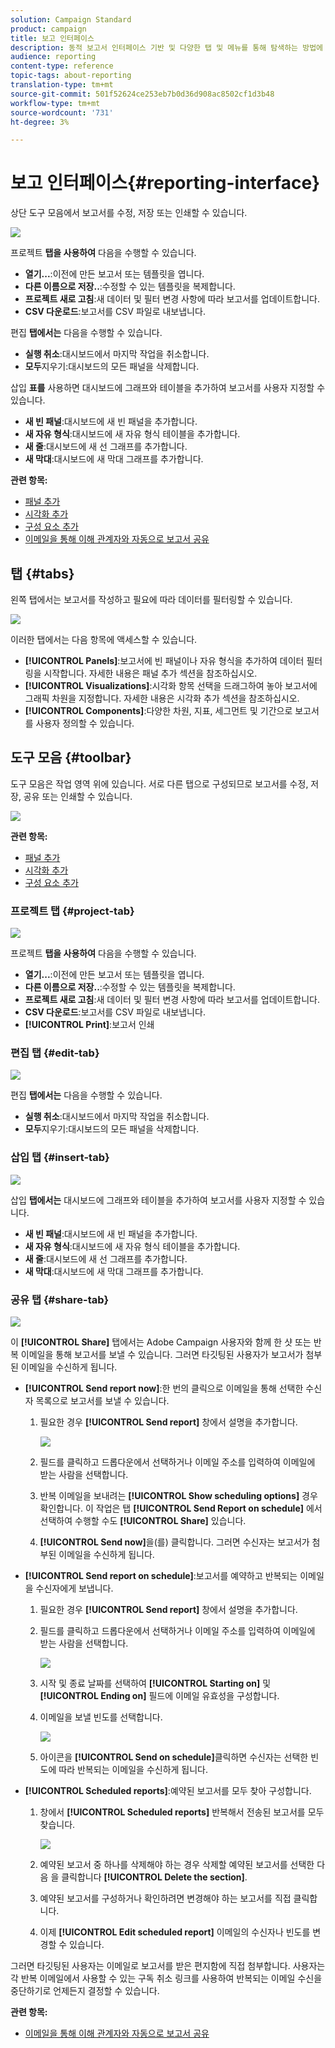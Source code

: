 ```yaml
---
solution: Campaign Standard
product: campaign
title: 보고 인터페이스
description: 동적 보고서 인터페이스 기반 및 다양한 탭 및 메뉴를 통해 탐색하는 방법에 대해 자세히 알아보십시오.
audience: reporting
content-type: reference
topic-tags: about-reporting
translation-type: tm+mt
source-git-commit: 501f52624ce253eb7b0d36d908ac8502cf1d3b48
workflow-type: tm+mt
source-wordcount: '731'
ht-degree: 3%

---
```



# 보고 인터페이스{#reporting-interface}

상단 도구 모음에서 보고서를 수정, 저장 또는 인쇄할 수 있습니다.

![](assets/dynamic_report_toolbar.png)

프로젝트 **탭을 사용하여** 다음을 수행할 수 있습니다.

* **열기...**:이전에 만든 보고서 또는 템플릿을 엽니다.
* **다른 이름으로 저장..**:수정할 수 있는 템플릿을 복제합니다.
* **프로젝트 새로 고침**:새 데이터 및 필터 변경 사항에 따라 보고서를 업데이트합니다.
* **CSV 다운로드**:보고서를 CSV 파일로 내보냅니다.

편집 **탭에서는** 다음을 수행할 수 있습니다.

* **실행 취소**:대시보드에서 마지막 작업을 취소합니다.
* **모두**&#x200B;지우기:대시보드의 모든 패널을 삭제합니다.

삽입 **표를** 사용하면 대시보드에 그래프와 테이블을 추가하여 보고서를 사용자 지정할 수 있습니다.

* **새 빈 패널**:대시보드에 새 빈 패널을 추가합니다.
* **새 자유 형식**:대시보드에 새 자유 형식 테이블을 추가합니다.
* **새 줄**:대시보드에 새 선 그래프를 추가합니다.
* **새 막대**:대시보드에 새 막대 그래프를 추가합니다.

**관련 항목:**

* [패널 추가](../../reporting/using/adding-panels.md)
* [시각화 추가](../../reporting/using/adding-visualizations.md)
* [구성 요소 추가](../../reporting/using/adding-components.md)
* [이메일을 통해 이해 관계자와 자동으로 보고서 공유](https://helpx.adobe.com/campaign/kb/simplify-campaign-management.html#Reportandshareinsightswithallstakeholders)

## 탭 {#tabs}

왼쪽 탭에서는 보고서를 작성하고 필요에 따라 데이터를 필터링할 수 있습니다.

![](assets/dynamic_report_interface.png)

이러한 탭에서는 다음 항목에 액세스할 수 있습니다.

* **[!UICONTROL Panels]**:보고서에 빈 패널이나 자유 형식을 추가하여 데이터 필터링을 시작합니다. 자세한 내용은 패널 추가 섹션을 참조하십시오.
* **[!UICONTROL Visualizations]**:시각화 항목 선택을 드래그하여 놓아 보고서에 그래픽 차원을 지정합니다. 자세한 내용은 시각화 추가 섹션을 참조하십시오.
* **[!UICONTROL Components]**:다양한 차원, 지표, 세그먼트 및 기간으로 보고서를 사용자 정의할 수 있습니다.

## 도구 모음 {#toolbar}

도구 모음은 작업 영역 위에 있습니다. 서로 다른 탭으로 구성되므로 보고서를 수정, 저장, 공유 또는 인쇄할 수 있습니다.

![](assets/dynamic_report_toolbar.png)

**관련 항목:**

* [패널 추가](../../reporting/using/adding-panels.md)
* [시각화 추가](../../reporting/using/adding-visualizations.md)
* [구성 요소 추가](../../reporting/using/adding-components.md)

### 프로젝트 탭 {#project-tab}

![](assets/tab_project.png)

프로젝트 **탭을 사용하여** 다음을 수행할 수 있습니다.

* **열기...**:이전에 만든 보고서 또는 템플릿을 엽니다.
* **다른 이름으로 저장..**:수정할 수 있는 템플릿을 복제합니다.
* **프로젝트 새로 고침**:새 데이터 및 필터 변경 사항에 따라 보고서를 업데이트합니다.
* **CSV 다운로드**:보고서를 CSV 파일로 내보냅니다.
* **[!UICONTROL Print]**:보고서 인쇄

### 편집 탭 {#edit-tab}

![](assets/tab_edit.png)

편집 **탭에서는** 다음을 수행할 수 있습니다.

* **실행 취소**:대시보드에서 마지막 작업을 취소합니다.
* **모두**&#x200B;지우기:대시보드의 모든 패널을 삭제합니다.

### 삽입 탭 {#insert-tab}

![](assets/tab_insert.png)

삽입 **탭에서는** 대시보드에 그래프와 테이블을 추가하여 보고서를 사용자 지정할 수 있습니다.

* **새 빈 패널**:대시보드에 새 빈 패널을 추가합니다.
* **새 자유 형식**:대시보드에 새 자유 형식 테이블을 추가합니다.
* **새 줄**:대시보드에 새 선 그래프를 추가합니다.
* **새 막대**:대시보드에 새 막대 그래프를 추가합니다.

### 공유 탭 {#share-tab}

![](assets/tab_share_1.png)

이 **[!UICONTROL Share]** 탭에서는 Adobe Campaign 사용자와 함께 한 샷 또는 반복 이메일을 통해 보고서를 보낼 수 있습니다. 그러면 타깃팅된 사용자가 보고서가 첨부된 이메일을 수신하게 됩니다.

* **[!UICONTROL Send report now]**:한 번의 클릭으로 이메일을 통해 선택한 수신자 목록으로 보고서를 보낼 수 있습니다.

   1. 필요한 경우 **[!UICONTROL Send report]** 창에서 설명을 추가합니다.

      ![](assets/tab_share_4.png)

   1. 필드를 클릭하고 드롭다운에서 선택하거나 이메일 주소를 입력하여 이메일에 받는 사람을 선택합니다.
   1. 반복 이메일을 보내려는 **[!UICONTROL Show scheduling options]** 경우 확인합니다. 이 작업은 탭 **[!UICONTROL Send Report on schedule]** 에서 선택하여 수행할 수도 **[!UICONTROL Share]** 있습니다.
   1. **[!UICONTROL Send now]**&#x200B;을(를) 클릭합니다. 그러면 수신자는 보고서가 첨부된 이메일을 수신하게 됩니다.

* **[!UICONTROL Send report on schedule]**:보고서를 예약하고 반복되는 이메일을 수신자에게 보냅니다.

   1. 필요한 경우 **[!UICONTROL Send report]** 창에서 설명을 추가합니다.
   1. 필드를 클릭하고 드롭다운에서 선택하거나 이메일 주소를 입력하여 이메일에 받는 사람을 선택합니다.

      ![](assets/tab_share_5.png)

   1. 시작 및 종료 날짜를 선택하여 **[!UICONTROL Starting on]** 및 **[!UICONTROL Ending on]** 필드에 이메일 유효성을 구성합니다.
   1. 이메일을 보낼 빈도를 선택합니다.

      ![](assets/tab_share_2.png)

   1. 아이콘을 **[!UICONTROL Send on schedule]**&#x200B;클릭하면 수신자는 선택한 빈도에 따라 반복되는 이메일을 수신하게 됩니다.

* **[!UICONTROL Scheduled reports]**:예약된 보고서를 모두 찾아 구성합니다.

   1. 창에서 **[!UICONTROL Scheduled reports]** 반복해서 전송된 보고서를 모두 찾습니다.

      ![](assets/tab_share_3.png)

   1. 예약된 보고서 중 하나를 삭제해야 하는 경우 삭제할 예약된 보고서를 선택한 다음 을 클릭합니다 **[!UICONTROL Delete the section]**.
   1. 예약된 보고서를 구성하거나 확인하려면 변경해야 하는 보고서를 직접 클릭합니다.
   1. 이제 **[!UICONTROL Edit scheduled report]** 이메일의 수신자나 빈도를 변경할 수 있습니다.

그러면 타깃팅된 사용자는 이메일로 보고서를 받은 편지함에 직접 첨부합니다. 사용자는 각 반복 이메일에서 사용할 수 있는 구독 취소 링크를 사용하여 반복되는 이메일 수신을 중단하기로 언제든지 결정할 수 있습니다.

**관련 항목:**

* [이메일을 통해 이해 관계자와 자동으로 보고서 공유](https://helpx.adobe.com/campaign/kb/simplify-campaign-management.html#Reportandshareinsightswithallstakeholders)
